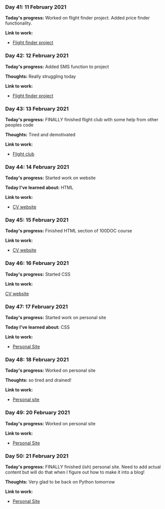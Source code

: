 
### Day 41: 11 February 2021
**Today's progress:** Worked on flight finder project. Added price finder functionality.

**Link to work:**

* [Flight finder project](https://github.com/bethpritchard/100DaysOfCodeBootcamp/blob/master/Day39)



### Day 42: 12 February 2021
**Today's progress:** Added SMS function to project

**Thoughts:** Really struggling today

**Link to work:**

* [Flight finder project](https://github.com/bethpritchard/100DaysOfCodeBootcamp/blob/master/Day39)



### Day 43: 13 February 2021
**Today's progress:** FINALLY finished flight club with some help from other peoples code

**Thoughts:** Tired and demotivated

**Link to work:**

* [Flight club](https://github.com/bethpritchard/100DaysOfCodeBootcamp/blob/master/Day39)



### Day 44: 14 February 2021
**Today's progress:** Started work on website

**Today I've learned about:** HTML

**Link to work:**

* [CV website](https://github.com/bethpritchard/CV)



### Day 45: 15 February 2021
**Today's progress:** Finished HTML section of 100DOC course



**Link to work:**

* [CV website](https://github.com/bethpritchard/CV)



### Day 46: 16 February 2021
**Today's progress:** Started CSS

**Link to work:**

[CV website](https://github.com/bethpritchard/CV)



### Day 47: 17 February 2021
**Today's progress:** Started work on personal site

**Today I've learned about:** CSS

**Link to work:**

* [Personal Site](https://github.com/bethpritchard/bethpritchard.github.io)



### Day 48: 18 February 2021
**Today's progress:** Worked on personal site

**Thoughts:** so tired and drained!

**Link to work:**

* [Personal site](https://github.com/bethpritchard/100DaysOfCodeBootcamp/blob/master/)



### Day 49: 20 February 2021
**Today's progress:** Worked on personal site

**Link to work:**

* [Personal Site](https://github.com/bethpritchard/bethpritchard.github.io)



### Day 50: 21 February 2021
**Today's progress:** FINALLY finished (ish) personal site. Need to add actual content but will do that when I figure out how to make it into a blog!

**Thoughts:** Very glad to be back on Python tomorrow

**Link to work:**

* [Personal Site](https://github.com/bethpritchard/bethpritchard.github.io)
